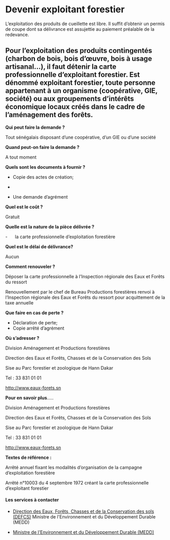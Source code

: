 # Devenir exploitant forestier

L’exploitation des produits de cueillette est libre. Il suffit d’obtenir un permis de coupe dont sa délivrance est assujettie au paiement préalable de la redevance.  
  
Pour l’exploitation des produits contingentés (charbon de bois, bois d’œuvre, bois à usage artisanal…), il faut détenir la carte professionnelle d’exploitant forestier. Est dénommé exploitant forestier, toute personne appartenant à un organisme (coopérative, GIE, société) ou aux groupements d’intérêts économique locaux créés dans le cadre de l’aménagement des forêts.
-----------------------------------------------------------------------------------------------------------------------------------------------------------------------------------------------------------------------------------------------------------------------------------------------------------------------------------------------------------------------------------------------------------------------------------------------------------------------------------------------------------------------------------------------------------

**Qui peut faire la demande ?**

Tout sénégalais disposant d’une coopérative, d’un GIE ou d’une société

**Quand peut-on faire la demande ?**

A tout moment

**Quels sont les documents à fournir ?**

*   Copie des actes de création;
*     
    
*   Une demande d’agrément

**Quel est le coût ?**

Gratuit

**Quelle est la nature de la pièce délivrée ?**

\-      la carte professionnelle d’exploitation forestière

**Quel est le délai de délivrance?**  

Aucun

**Comment renouveler ?**

Déposer la carte professionnelle à l’Inspection régionale des Eaux et Forêts du ressort

Renouvellement par le chef de Bureau Productions forestières renvoi à l’Inspection régionale des Eaux et Forêts du ressort pour acquittement de la taxe annuelle

**Que faire en cas de perte ?**

*   Déclaration de perte;
*   Copie arrêté d’agrément

**Où s’adresser ?**

Division Aménagement et Productions forestières

[](../../../services/.md)Direction des Eaux et Forêts, Chasses et de la Conservation des Sols

Sise au Parc forestier et zoologique de Hann Dakar

Tel : 33 831 01 01

http://www.eaux-forets.sn

**Pour en savoir plus**…..

Division Aménagement et Productions forestières

Direction des Eaux et Forêts, Chasses et de la Conservation des Sols

Sise au Parc forestier et zoologique de Hann Dakar

Tel : 33 831 01 01

http://www.eaux-forets.sn

**Textes de référence :**

Arrêté annuel fixant les modalités d’organisation de la campagne d’exploitation forestière

Arrêté n°10003 du 4 septembre 1972 créant la carte professionnelle d’exploitant forestier

#### Les services à contacter

*   [Direction des Eaux, Forêts, Chasses et de la Conservation des sols (DEFCS)](../../../services/direction-des-eaux-forets-chasses-et-de-la-conservation-des-sols-defcs.md) Ministre de l'Environnement et du Développement Durable (MEDD)  
    
*   [Ministre de l'Environnement et du Développement Durable (MEDD)](../../../services/ministre-de-lenvironnement-et-du-developpement-durable-medd.md)